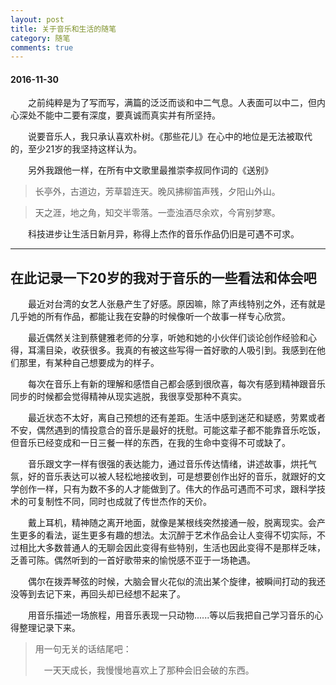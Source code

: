 ```yaml
---
layout: post
title: 关于音乐和生活的随笔
category: 随笔
comments: true
---
```




#### 2016-11-30

&emsp;&emsp;之前纯粹是为了写而写，满篇的泛泛而谈和中二气息。人表面可以中二，但内心深处不能中二要有深度，要真诚而真实并有所坚持。

&emsp;&emsp;说要音乐人，我只承认喜欢朴树。《那些花儿》在心中的地位是无法被取代的，至少21岁的我坚持这样认为。

&emsp;&emsp;另外我跟他一样，在所有中文歌里最推崇李叔同作词的《送别》

>长亭外，古道边，芳草碧连天。晚风拂柳笛声残，夕阳山外山。

>天之涯，地之角，知交半零落。一壶浊酒尽余欢，今宵别梦寒。

&emsp;&emsp;科技进步让生活日新月异，称得上杰作的音乐作品仍旧是可遇不可求。

-----
## 在此记录一下20岁的我对于音乐的一些看法和体会吧
&emsp;&emsp;最近对台湾的女艺人张悬产生了好感。原因嘛，除了声线特别之外，还有就是几乎她的所有作品，都能让我在安静的时候像听一个故事一样专心欣赏。

&emsp;&emsp;最近偶然关注到蔡健雅老师的分享，听她和她的小伙伴们谈论创作经验和心得，耳濡目染，收获很多。我真的有被这些写得一首好歌的人吸引到。我感到在他们那里，有某种自己想要成为的样子。

&emsp;&emsp;每次在音乐上有新的理解和感悟自己都会感到很欣喜，每次有感到精神跟音乐同步的时候都会觉得精神从现实逃脱，我很享受那种不真实。

&emsp;&emsp;最近状态不太好，离自己预想的还有差距。生活中感到迷茫和疑惑，劳累或者不安，偶然遇到的情投意合的音乐是最好的抚慰。可能这辈子都不能靠音乐吃饭，但音乐已经变成和一日三餐一样的东西，在我的生命中变得不可或缺了。

&emsp;&emsp;音乐跟文字一样有很强的表达能力，通过音乐传达情绪，讲述故事，烘托气氛，好的音乐表达可以被人轻松地接收到，可是想要创作出好的音乐，就跟好的文学创作一样，只有为数不多的人才能做到了。伟大的作品可遇而不可求，跟科学技术的可复制性不同，同时也成就了传世杰作的天价。

&emsp;&emsp;戴上耳机，精神随之离开地面，就像是某根线突然接通一般，脱离现实。会产生更多的看法，诞生更多有趣的想法。太沉醉于艺术作品会让人变得不切实际，不过相比大多数普通人的无聊会因此变得有些特别，生活也因此变得不是那样乏味，乏善可陈。偶然听到的一首好歌带来的愉悦感不亚于一场艳遇。

&emsp;&emsp;偶尔在拨弄琴弦的时候，大脑会冒火花似的流出某个旋律，被瞬间打动的我还没等到去记下来，再回头却已经想不起来了。

&emsp;&emsp;用音乐描述一场旅程，用音乐表现一只动物......等以后我把自己学习音乐的心得整理记录下来。



> 用一句无关的话结尾吧：
>
> &emsp;一天天成长，我慢慢地喜欢上了那种会旧会破的东西。
